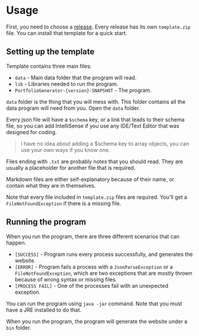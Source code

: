 # Usage

First, you need to choose a [release](https://github.com/efekos/PortfolioGenerator/releases). Every release has its own
`template.zip` file. You can install that template for a quick start.

## Setting up the template

Template contains three main files:

* `data` - Main data folder that the program will read.
* `lib` - Libraries needed to run the program.
* `PortfolioGenerator-{version}-SNAPSHOT` - The program.

`data` folder is the thing that you will mess with. This folder contains all the data program will need from you. Open
the `data` folder.

Every json file will have a `$schema` key, or a link that leads to their schema file, so you can add IntelliSense if you
use any IDE/Text Editor that was designed for coding.

> I have no idea about adding a $schema key to array objects, you can use your own ways if you know one.

Files ending with `.txt` are probably notes that you should read. They are usually a placeholder for another file that
is required.

Markdown files are either self-explanatory because of their name, or contain what they are in themselves.

Note that every file included in `template.zip` files are required. You'll get a `FileNotFoundException` if there is a
missing file.

## Running the program

When you run the program, there are three different scenarios that can happen.

* `[SUCCESS]` - Program runs every process successfully, and generates the website.
* `[ERROR]` - Program fails a process with a `JsonParseException` or a `FileNotFoundException`, which are two exceptions
that are mostly thrown because of wrong syntax or missing files.
* `[PROCESS FAIL]` - One of the processes fail with an unexpected exception.

You can run the program using `java -jar` command. Note that you must have a JRE installed to do that.

When you run the program, the program will generate the website under a `bin` folder.